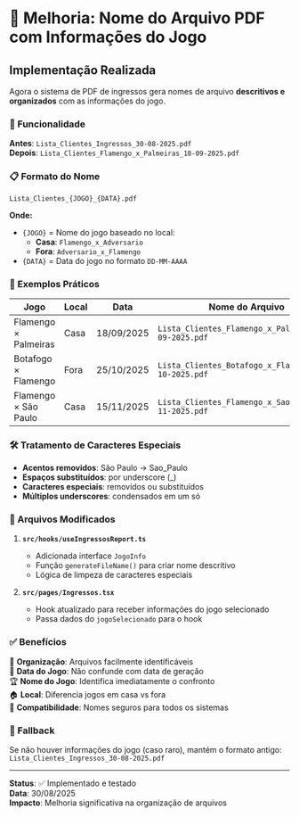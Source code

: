 # 📄 Melhoria: Nome do Arquivo PDF com Informações do Jogo

## Implementação Realizada

Agora o sistema de PDF de ingressos gera nomes de arquivo **descritivos e organizados** com as informações do jogo.

### 🎯 Funcionalidade

**Antes**: `Lista_Clientes_Ingressos_30-08-2025.pdf`  
**Depois**: `Lista_Clientes_Flamengo_x_Palmeiras_18-09-2025.pdf`

### 📋 Formato do Nome

```
Lista_Clientes_{JOGO}_{DATA}.pdf
```

**Onde:**
- `{JOGO}` = Nome do jogo baseado no local:
  - **Casa**: `Flamengo_x_Adversario`
  - **Fora**: `Adversario_x_Flamengo`
- `{DATA}` = Data do jogo no formato `DD-MM-AAAA`

### 🔧 Exemplos Práticos

| Jogo | Local | Data | Nome do Arquivo |
|------|-------|------|-----------------|
| Flamengo × Palmeiras | Casa | 18/09/2025 | `Lista_Clientes_Flamengo_x_Palmeiras_18-09-2025.pdf` |
| Botafogo × Flamengo | Fora | 25/10/2025 | `Lista_Clientes_Botafogo_x_Flamengo_25-10-2025.pdf` |
| Flamengo × São Paulo | Casa | 15/11/2025 | `Lista_Clientes_Flamengo_x_Sao_Paulo_15-11-2025.pdf` |

### 🛠️ Tratamento de Caracteres Especiais

- **Acentos removidos**: São Paulo → Sao_Paulo
- **Espaços substituídos**: por underscore (_)
- **Caracteres especiais**: removidos ou substituídos
- **Múltiplos underscores**: condensados em um só

### 📁 Arquivos Modificados

1. **`src/hooks/useIngressosReport.ts`**
   - Adicionada interface `JogoInfo`
   - Função `generateFileName()` para criar nome descritivo
   - Lógica de limpeza de caracteres especiais

2. **`src/pages/Ingressos.tsx`**
   - Hook atualizado para receber informações do jogo selecionado
   - Passa dados do `jogoSelecionado` para o hook

### ✅ Benefícios

🎯 **Organização**: Arquivos facilmente identificáveis  
📅 **Data do Jogo**: Não confunde com data de geração  
🏆 **Nome do Jogo**: Identifica imediatamente o confronto  
🏠 **Local**: Diferencia jogos em casa vs fora  
📂 **Compatibilidade**: Nomes seguros para todos os sistemas  

### 🔄 Fallback

Se não houver informações do jogo (caso raro), mantém o formato antigo:
`Lista_Clientes_Ingressos_30-08-2025.pdf`

---

**Status**: ✅ Implementado e testado  
**Data**: 30/08/2025  
**Impacto**: Melhoria significativa na organização de arquivos